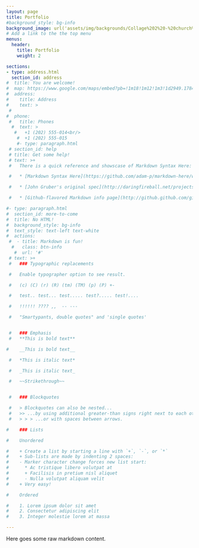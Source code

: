 ```yaml
---
layout: page
title: Portfolio
#background_style: bg-info
background_image: url('assets/img/backgrounds/Collage%202%20-%20church%20v4.jpg')
# Add a link to the the top menu
menus:
  header:
    title: Portfolio
    weight: 2

sections:
- type: address.html
  section_id: address
#  title: You are welcome!
#  map: https://www.google.com/maps/embed?pb=!1m18!1m12!1m3!1d2949.1784803899586!2d-71.56614568458906!3d42.338717979188324!2m3!1f0!2f0!3f0!3m2!1i1024!2i768!4f13.1!3m3!1m2!1s0x0%3A0x6335220b7c08850a!2sMarlborough%20District%20Court!5e0!3m2!1sen!2sbg!4v1583193778570!5m2!1sen!2sbg
#  address:
#    title: Address
#    text: >
 #     
#  phone:
 #   title: Phones
  #  text: >
   #   +1 (202) 555-014<br/>
    #  +1 (202) 555-015
    #- type: paragraph.html
 # section_id: help
 # title: Get some help!
 # text: >+
 #   There is a quick reference and showscase of Markdown Syntax Here:

 #   * [Markdown Syntax Here](https://github.com/adam-p/markdown-here/wiki/Markdown-Cheatsheet).

 #   * [John Gruber's original spec](http://daringfireball.net/projects/markdown/).

 #   * [Github-flavored Markdown info page](http://github.github.com/github-flavored-markdown/).

#- type: paragraph.html
#  section_id: more-to-come
#  title: No HTML!
#  background_style: bg-info
#  text_style: text-left text-white
#  actions:
 #  - title: Markdown is fun!
  #   class: btn-info
   #  url: '#'
 # text: >+
 #   ### Typographic replacements

 #   Enable typographer option to see result.

 #   (c) (C) (r) (R) (tm) (TM) (p) (P) +-

 #   test.. test... test..... test?..... test!....

 #   !!!!!! ???? ,,  -- ---

 #   "Smartypants, double quotes" and 'single quotes'


 #   ### Emphasis
 #   **This is bold text**

#    __This is bold text__

 #   *This is italic text*

 #   _This is italic text_

 #   ~~Strikethrough~~


 #   ### Blockquotes

 #   > Blockquotes can also be nested...
 #   >> ...by using additional greater-than signs right next to each other...
 #   > > > ...or with spaces between arrows.

#    ### Lists

#    Unordered

#    + Create a list by starting a line with `+`, `-`, or `*`
#    + Sub-lists are made by indenting 2 spaces:
#    - Marker character change forces new list start:
#      * Ac tristique libero volutpat at
#      + Facilisis in pretium nisl aliquet
#      - Nulla volutpat aliquam velit
#    + Very easy!

#    Ordered

#    1. Lorem ipsum dolor sit amet
#    2. Consectetur adipiscing elit
#    3. Integer molestie lorem at massa

---
```

Here goes some raw markdown content.
